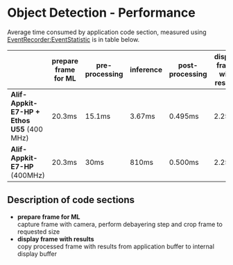 # Object Detection - Performance

Average time consumed by application code section, measured using [EventRecorder:EventStatistic](https://arm-software.github.io/CMSIS-View/latest/scvd_evt_stat.html) is in table below.

|                                             | **prepare frame for ML** | **pre-processing** | **inference** | **post-processing** | **display frame with results** |
|---------------------------------------------|--------------------------|--------------------|---------------|---------------------|--------------------------------|
| **Alif-Appkit-E7-HP + Ethos U55** (400 MHz) | 20.3ms                   | 15.1ms             | 3.67ms        | 0.495ms             | 2.25ms                         |
| **Alif-Appkit-E7-HP** (400MHz)              | 20.3ms                   | 30ms               | 810ms         | 0.500ms             | 2.25ms                         |

## Description of code sections
- **prepare frame for ML**  
  capture frame with camera, perform debayering step and crop frame to requested size
- **display frame with results**  
  copy processed frame with results from application buffer to internal display buffer
